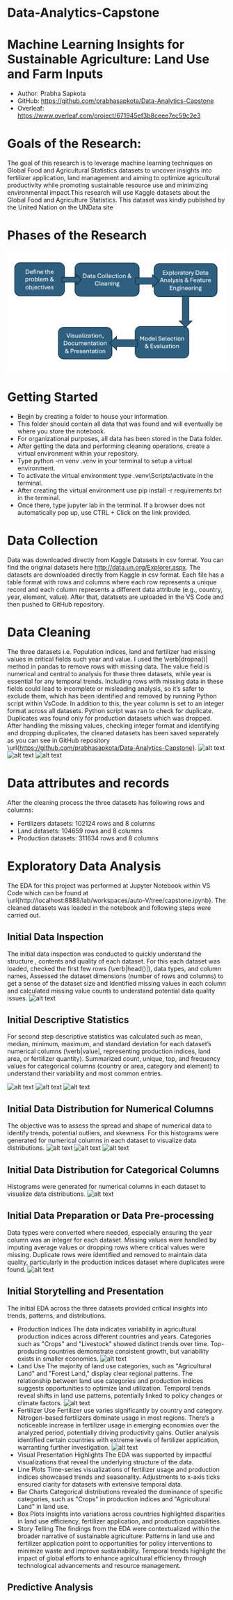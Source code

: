 # Data-Analytics-Capstone

# Machine Learning Insights for Sustainable Agriculture: Land Use and Farm Inputs
* Author: Prabha Sapkota
* GitHub: https://github.com/prabhasapkota/Data-Analytics-Capstone
* Overleaf: https://www.overleaf.com/project/671945ef3b8ceee7ec59c2e3

# Goals of the Research:
The goal of this research is to leverage machine learning techniques on Global
Food and Agricultural Statistics datasets to uncover insights into fertilizer application, land management and aiming to optimize agricultural productivity while promoting sustainable resource use and minimizing environmental impact.This research will use Kaggle datasets about the Global Food and Agriculture Statistics. This dataset was kindly published by the United Nation on the UNData
site 

# Phases of the Research
![alt text](<Phases of the Research.png>)

# Getting Started
* Begin by creating a folder to house your information.
* This folder should contain all data that was found and will eventually be where you store the notebook.
* For organizational purposes, all data has been stored in the Data folder.
* After getting the data and performing cleaning operations, create a virtual environment within your repository.
* Type python -m venv .venv in your terminal to setup a virtual environment.
* To activate the virtual environment type .venv\Scripts\activate in the terminal.
* After creating the virtual environment use pip install -r requirements.txt in the terminal.
* Once there, type jupyter lab in the terminal. If a browser does not automatically pop up, use CTRL + Click on the link provided.

# Data Collection 
Data was downloaded directly from Kaggle Datasets in csv format. You can find the original datasets here http://data.un.org/Explorer.aspx. The datasets are downloaded directly from Kaggle in csv format. Each file has a table format with rows and columns where each row represents a unique record and each column represents a different data attribute (e.g., country, year, element, value). After that, datatsets are uploaded in the VS Code and then pushed to GitHub repository.

# Data Cleaning
The three datasets i.e. Population indices, land and fertilizer had missing values in critical fields such year and value. I used the \verb|dropna()| method in pandas to remove rows with missing data. The value field is numerical and central to analysis for these three datasets, while year is essential for any temporal trends. Including rows with missing data in these fields could lead to incomplete or misleading analysis, so it’s safer to exclude them, which has been identified and removed by running Python script within VsCode. In addition to this, the year column is  set to an integer format across all datasets. Python script was ran to check for duplicate. Duplicates was found only for production datasets which was dropped. After handling the missing values, checking integer format and identifying and dropping duplicates, the  cleaned datasets has been saved separately as you can see in GitHub repository \url{https://github.com/prabhasapkota/Data-Analytics-Capstone}. 
![alt text](/Users/prabha/Documents/capstone/Data-Analytics-Capstone/images/Production_indices.png)
![alt text](/Users/prabha/Documents/capstone/Data-Analytics-Capstone/images/land_data.png)
![alt text](/Users/prabha/Documents/capstone/Data-Analytics-Capstone/images/fertilizers_data.png)

# Data attributes and records
After the cleaning process the three datasets has following rows and columns:
* Fertilizers datasets: 102124 rows and 8 columns
* Land datasets: 104659 rows and 8 columns
* Production datasets: 311634 rows and 8 columns

# Exploratory Data Analysis
The EDA for this project was performed at Jupyter Notebook within VS Code which can be found at \url{http://localhost:8888/lab/workspaces/auto-V/tree/capstone.ipynb}. The cleaned datasets was loaded in the notebook and following steps were carried out.

## Initial Data Inspection
The initial data inspection was conducted to quickly understand the structure , contents and quality of each dataset. For this  each dataset was loaded, checked the first few rows (\verb|head()|), data types, and column names, Assessed the dataset dimensions (number of rows and columns) to get a sense of the dataset size and Identified missing values in each column and calculated missing value counts to understand potential data quality issues. 
![alt text](</Users/prabha/Documents/capstone/Data-Analytics-Capstone/images/Initial Data Inspection.png>)

## Initial Descriptive Statistics 
For second step descriptive statistics was calculated such as mean, median, minimum, maximum, and standard deviation for each dataset’s numerical columns (\verb|value|, representing production indices, land area, or fertilizer quantity).
Summarized count, unique, top, and frequency values for categorical columns (country or area, category and element) to understand their variability and most common entries. 

![alt text](</Users/prabha/Documents/capstone/Data-Analytics-Capstone/images/Production Indices Dataset.png>)
![alt text](</Users/prabha/Documents/capstone/Data-Analytics-Capstone/images/Fertilizer Use Dataset.png>)
![alt text](</Users/prabha/Documents/capstone/Data-Analytics-Capstone/images/Land Use Dataset.png>)

## Initial Data Distribution for Numerical Columns
The objective was to assess the spread and shape of numerical data to identify trends, potential outliers, and skewness. For this histograms were generated for numerical columns in each dataset to visualize data distributions. 
![alt text](</Users/prabha/Documents/capstone/Data-Analytics-Capstone/images/Graphs for production indices datasets.png>)
![alt text](</Users/prabha/Documents/capstone/Data-Analytics-Capstone/images/Graphs for Land Use Datasets.png>)
![alt text](</Users/prabha/Documents/capstone/Data-Analytics-Capstone/images/Graphs For Fertilizer Datasets.png>)

## Initial Data Distribution for Categorical Columns
Histograms were generated for numerical columns in each dataset to visualize data distributions.
![alt text](/Users/prabha/Documents/capstone/Data-Analytics-Capstone/images/Graphs.png)

## Initial Data Preparation or Data Pre-processing
Data types were converted where needed, especially ensuring the year column was an integer for each dataset. Missing values were handled by imputing average values or dropping rows where critical values were missing. Duplicate rows were identified and removed to maintain data quality, particularly in the production indices dataset where duplicates were found.
![alt text](</Users/prabha/Documents/capstone/Data-Analytics-Capstone/images/Output after Data preprocessing.png>)

## Initial Storytelling and Presentation
The initial EDA across the three datasets provided critical insights into trends, patterns, and distributions. 
* Production Indices
The data indicates variability in agricultural production indices across different countries and years. Categories such as "Crops" and "Livestock" showed distinct trends over time. Top-producing countries demonstrate consistent growth, but variability exists in smaller economies.
![alt text](</Users/prabha/Documents/capstone/Data-Analytics-Capstone/images/Visualizations for Production Datasets.png>)
* Land Use
The majority of land use categories, such as "Agricultural Land" and "Forest Land," display clear regional patterns. The relationship between land use categories and production indices suggests opportunities to optimize land utilization. Temporal trends reveal shifts in land use patterns, potentially linked to policy changes or climate factors.
![alt text](</Users/prabha/Documents/capstone/Data-Analytics-Capstone/images/Visualizations for Land Use Datasets.png>)
* Fertilizer Use
Fertilizer use varies significantly by country and category. Nitrogen-based fertilizers dominate usage in most regions.
There’s a noticeable increase in fertilizer usage in emerging economies over the analyzed period, potentially driving productivity gains. Outlier analysis identified certain countries with extreme levels of fertilizer application, warranting further investigation.
![alt text](</Users/prabha/Documents/capstone/Data-Analytics-Capstone/images/Visualizations for Fertilizer Datasets.png>)
* Visual Presentation Highlights
The EDA was supported by impactful visualizations that reveal the underlying structure of the data.
* Line Plots
Time-series visualizations of fertilizer usage and production indices showcased trends and seasonality. Adjustments to x-axis ticks ensured clarity for datasets with extensive temporal data.
* Bar Charts
Categorical distributions revealed the dominance of specific categories, such as "Crops" in production indices and "Agricultural Land" in land use.
* Box Plots
Insights into variations across countries highlighted disparities in land use efficiency, fertilizer application, and production capabilities.
* Story Telling
The findings from the EDA were contextualized within the broader narrative of sustainable agriculture: 
Patterns in land use and fertilizer application point to opportunities for policy interventions to minimize waste and improve sustainability.
Temporal trends highlight the impact of global efforts to enhance agricultural efficiency through technological advancements and resource management.

## Predictive Analysis